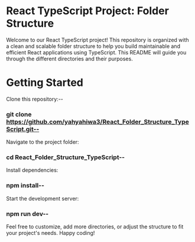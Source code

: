 # React TypeScript Project: Folder Structure
Welcome to our React TypeScript project! This repository is organized with a clean and scalable folder structure to help you build maintainable and efficient React applications using TypeScript. This README will guide you through the different directories and their purposes.

# Getting Started
Clone this repository:--
### git clone https://github.com/yahyahiwa3/React_Folder_Structure_TypeScript.git--
Navigate to the project folder: 
### cd React_Folder_Structure_TypeScript--
Install dependencies:
### npm install--
Start the development server:
### npm run dev--
Feel free to customize, add more directories, or adjust the structure to fit your project's needs. Happy coding!
